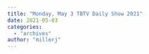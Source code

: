 ```yaml
---
title: "Monday, May 3 TBTV Daily Show 2021"
date: 2021-05-03
categories: 
  - "archives"
author: "millerj"
---
```



